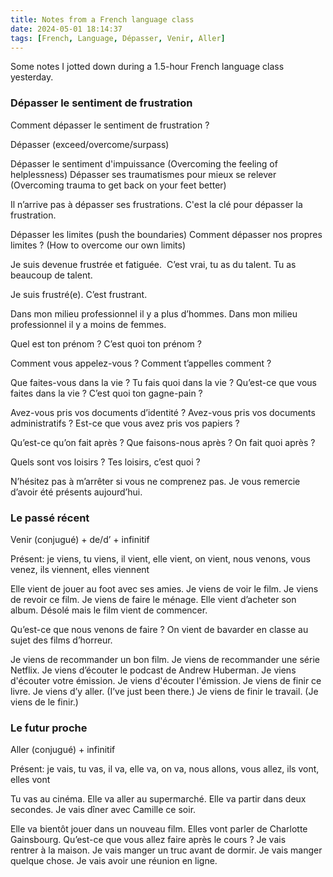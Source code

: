 ```yaml
---
title: Notes from a French language class
date: 2024-05-01 18:14:37
tags: [French, Language, Dépasser, Venir, Aller]
---
```


Some notes I jotted down during a 1.5-hour French language class yesterday.

### Dépasser le sentiment de frustration
Comment dépasser le sentiment de frustration ?

Dépasser (exceed/overcome/surpass)

Dépasser le sentiment d'impuissance (Overcoming the feeling of helplessness)
Dépasser ses traumatismes pour mieux se relever (Overcoming trauma to get back on your feet better)

Il n’arrive pas à dépasser ses frustrations.
C'est la clé pour dépasser la frustration.

Dépasser les limites (push the boundaries)
Comment dépasser nos propres limites ? (How to overcome our own limits)
 
Je suis devenue frustrée et fatiguée. 
C’est vrai, tu as du talent. 
Tu as beaucoup de talent.

Je suis frustré(e). 
C’est frustrant.

Dans mon milieu professionnel il y a plus d’hommes.
Dans mon milieu professionnel il y a moins de femmes. 

Quel est ton prénom ?
C’est quoi ton prénom ?

Comment vous appelez-vous ?
Comment t’appelles comment ?

Que faites-vous dans la vie ?
Tu fais quoi dans la vie ?
Qu’est-ce que vous faites dans la vie ?
C’est quoi ton gagne-pain ?

Avez-vous pris vos documents d’identité ?
Avez-vous pris vos documents administratifs ?
Est-ce que vous avez pris vos papiers ?

Qu’est-ce qu’on fait après ?
Que faisons-nous après ?
On fait quoi après ?

Quels sont vos loisirs ?
Tes loisirs, c’est quoi ?

N’hésitez pas à m’arrêter si vous ne comprenez pas.
Je vous remercie d’avoir été présents aujourd’hui.

### Le passé récent
Venir (conjugué) + de/d’ + infinitif

Présent: je viens, tu viens, il vient, elle vient, on vient, nous venons, vous venez, ils viennent, elles viennent

Elle vient de jouer au foot avec ses amies. 
Je viens de voir le film.
Je viens de revoir ce film.
Je viens de faire le ménage.
Elle vient d’acheter son album.
Désolé mais le film vient de commencer.

Qu’est-ce que nous venons de faire ?
On vient de bavarder en classe au sujet des films d’horreur.

Je viens de recommander un bon film.
Je viens de recommander une série Netflix.
Je viens d’écouter le podcast de Andrew Huberman.
Je viens d'écouter votre émission. Je viens d'écouter l'émission.
Je viens de finir ce livre.
Je viens d’y aller. (I’ve just been there.)
Je viens de finir le travail. (Je viens de le finir.)

### Le futur proche
Aller (conjugué) + infinitif

Présent: je vais, tu vas, il va, elle va, on va, nous allons, vous allez, ils vont, elles vont

Tu vas au cinéma.
Elle va aller au supermarché.
Elle va partir dans deux secondes.
Je vais dîner avec Camille ce soir.

Elle va bientôt jouer dans un nouveau film.
Elles vont parler de Charlotte Gainsbourg.
Qu’est-ce que vous allez faire après le cours ?
Je vais rentrer à la maison.
Je vais manger un truc avant de dormir.
Je vais manger quelque chose. 
Je vais avoir une réunion en ligne.
